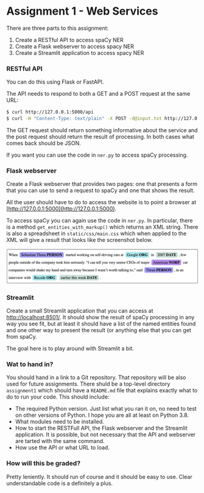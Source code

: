 # Assignment 1 - Web Services

There are three parts to this assignment:

1. Create a RESTful API to access spaCy NER
2. Create a Flask webserver to access spacy NER
3. Create a Streamlit application to access spacy NER


### RESTful API

You can do this using Flask or FastAPI.

The API needs to respond to both a GET and a POST request at the same URL:

```bash
$ curl http://127.0.0.1:5000/api
$ curl -H "Content-Type: text/plain" -X POST -d@input.txt http://127.0.0.1:5000/api
```

The GET request should return something informative about the service and the post request should return the result of processing. In both cases what comes back should be JSON.

If you want you can use the code in `ner.py` to access spaCy processing.


### Flask webserver

Create a Flask webserver that provides two pages: one that presents a form that you can use to send a request to spaCy and one that shows the result.

All the user should have to do to access the website is to point a browser at [http://127.0.0.1:5000](http://127.0.0.1:5000).

To access spaCy you can again use the code in `ner.py`. In particular, there is a method `get_entities_with_markup()` which returns an XML string. There is also a spreadsheet in `static/css/main.css` which when applied to the XML will give a result that looks like the screenshot below.

<img src="images/ner-result.png" width="600">


### Streamlit

Create a small Streamlit application that you can access at [http://localhost:8501/](http://localhost:8501/). It should show the result of spaCy processing in any way you see fit, but at least it should have a list of the named entities found and one other way to present the result (or anything else that you can get from spaCy.

The goal here is to play around with Streamlit a bit.


### Wat to hand in?

You should hand in a link to a Git repository. That repository will be also used for future assignments. There shuld be a top-level directory `assignment1` which should have a `README.md` file that explains exactly what to do to run your code. This should include:

- The required Python version. Just list what you ran it on, no need to test on other versions of Python. I hope you are all at least on Python 3.8.
- What modules need to be installed.
- How to start the RESTFull API, the Flask webserver and the Streamlit application. It is possible, but not necessary that the API and webserver are tarted with the same command.
- How use the API or what URL to load.


### How will this be graded?

Pretty leniently. It should run of course and it should be easy to use. Clear understandable code is a definitely a plus.


